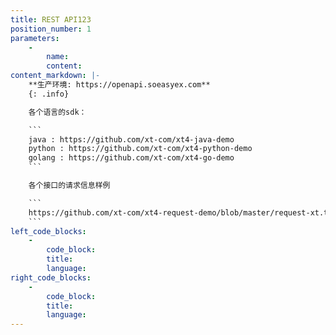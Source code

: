 ```yaml
---
title: REST API123
position_number: 1
parameters:
    -
        name:
        content:
content_markdown: |-
    **生产环境: https://openapi.soeasyex.com**
    {: .info}

    各个语言的sdk：

    ```
    java : https://github.com/xt-com/xt4-java-demo
    python : https://github.com/xt-com/xt4-python-demo
    golang : https://github.com/xt-com/xt4-go-demo
    ```

    各个接口的请求信息样例

    ```
    https://github.com/xt-com/xt4-request-demo/blob/master/request-xt.txt
    ```
left_code_blocks:
    -
        code_block:
        title:
        language:
right_code_blocks:
    -
        code_block:
        title:
        language:
---
```

